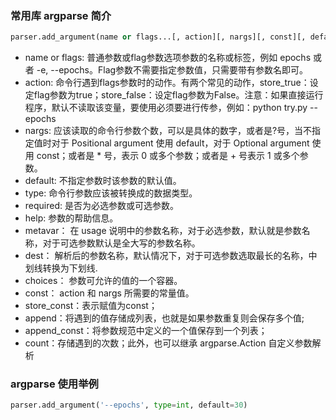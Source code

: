 ### 常用库 argparse 简介

```python
parser.add_argument(name or flags...[, action][, nargs][, const][, default][, type][,choices][, required][, help][, metavar][, dest])
```

- name or flags: 普通参数或flag参数选项参数的名称或标签，例如 epochs 或者 -e, --epochs。Flag参数不需要指定参数值，只需要带有参数名即可。
- action: 命令行遇到flags参数时的动作。有两个常见的动作，store_true：设定flag参数为true；store_false：设定flag参数为False。注意：如果直接运行程序，默认不读取该变量，要使用必须要进行传参，例如：python try.py --epochs
- nargs: 应该读取的命令行参数个数，可以是具体的数字，或者是?号，当不指定值时对于 Positional argument 使用 default，对于 Optional argument 使用 const；或者是 * 号，表示 0 或多个参数；或者是 + 号表示 1 或多个参数。
- default: 不指定参数时该参数的默认值。
- type: 命令行参数应该被转换成的数据类型。
- required: 是否为必选参数或可选参数。
- help: 参数的帮助信息。
- metavar： 在 usage 说明中的参数名称，对于必选参数，默认就是参数名称，对于可选参数默认是全大写的参数名称。
- dest： 解析后的参数名称，默认情况下，对于可选参数选取最长的名称，中划线转换为下划线.
- choices： 参数可允许的值的一个容器。
- const： action 和 nargs 所需要的常量值。
- store_const：表示赋值为const；
- append：将遇到的值存储成列表，也就是如果参数重复则会保存多个值;
- append_const：将参数规范中定义的一个值保存到一个列表；
- count：存储遇到的次数；此外，也可以继承 argparse.Action 自定义参数解析

### argparse 使用举例
```python
parser.add_argument('--epochs', type=int, default=30)
```